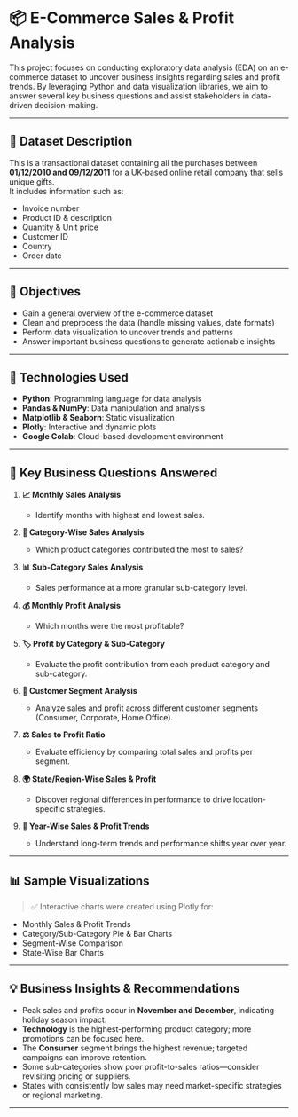 # 📦 E-Commerce Sales & Profit Analysis

This project focuses on conducting exploratory data analysis (EDA) on an e-commerce dataset to uncover business insights regarding sales and profit trends. By leveraging Python and data visualization libraries, we aim to answer several key business questions and assist stakeholders in data-driven decision-making.

---

## 📁 Dataset Description

This is a transactional dataset containing all the purchases between **01/12/2010 and 09/12/2011** for a UK-based online retail company that sells unique gifts.  
It includes information such as:

- Invoice number
- Product ID & description
- Quantity & Unit price
- Customer ID
- Country
- Order date

---

## 🎯 Objectives

- Gain a general overview of the e-commerce dataset
- Clean and preprocess the data (handle missing values, date formats)
- Perform data visualization to uncover trends and patterns
- Answer important business questions to generate actionable insights

---

## 🔧 Technologies Used

- **Python**: Programming language for data analysis
- **Pandas & NumPy**: Data manipulation and analysis
- **Matplotlib & Seaborn**: Static visualization
- **Plotly**: Interactive and dynamic plots
- **Google Colab**: Cloud-based development environment

---

## 🔎 Key Business Questions Answered

1. **📈 Monthly Sales Analysis**  
   - Identify months with highest and lowest sales.

2. **📂 Category-Wise Sales Analysis**  
   - Which product categories contributed the most to sales?

3. **📊 Sub-Category Sales Analysis**  
   - Sales performance at a more granular sub-category level.

4. **💰 Monthly Profit Analysis**  
   - Which months were the most profitable?

5. **🏷️ Profit by Category & Sub-Category**  
   - Evaluate the profit contribution from each product category and sub-category.

6. **👥 Customer Segment Analysis**  
   - Analyze sales and profit across different customer segments (Consumer, Corporate, Home Office).

7. **⚖️ Sales to Profit Ratio**  
   - Evaluate efficiency by comparing total sales and profits per segment.

8. **🌍 State/Region-Wise Sales & Profit**  
   - Discover regional differences in performance to drive location-specific strategies.

9. **📆 Year-Wise Sales & Profit Trends**  
   - Understand long-term trends and performance shifts year over year.

---

## 📊 Sample Visualizations

> ✅ Interactive charts were created using Plotly for:
- Monthly Sales & Profit Trends
- Category/Sub-Category Pie & Bar Charts
- Segment-Wise Comparison
- State-Wise Bar Charts

---

## 💡 Business Insights & Recommendations

- Peak sales and profits occur in **November and December**, indicating holiday season impact.
- **Technology** is the highest-performing product category; more promotions can be focused here.
- The **Consumer** segment brings the highest revenue; targeted campaigns can improve retention.
- Some sub-categories show poor profit-to-sales ratios—consider revisiting pricing or suppliers.
- States with consistently low sales may need market-specific strategies or regional marketing.

---
